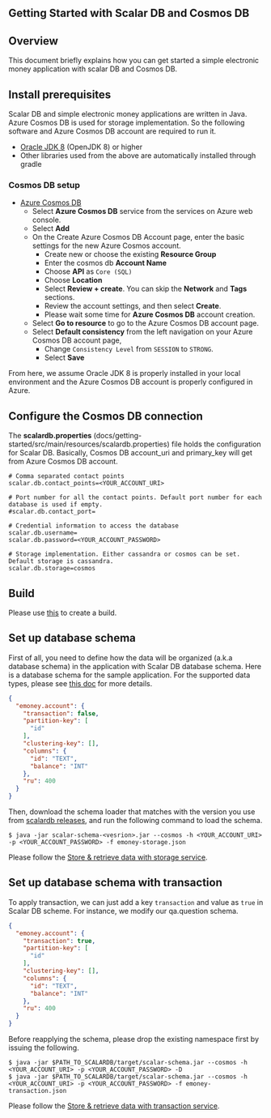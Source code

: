 ## Getting Started with Scalar DB and Cosmos DB

## Overview
This document briefly explains how you can get started a simple electronic money application with scalar DB and Cosmos DB.

## Install prerequisites

Scalar DB and simple electronic money applications are written in Java. Azure Cosmos DB is used for storage implementation. So the following software and Azure Cosmos DB account are required to run it.

* [Oracle JDK 8](https://www.oracle.com/technetwork/java/javase/downloads/jdk8-downloads-2133151.html) (OpenJDK 8) or higher
* Other libraries used from the above are automatically installed through gradle

### Cosmos DB setup

* [Azure Cosmos DB](https://docs.microsoft.com/en-us/azure/cosmos-db/introduction)
    * Select **Azure Cosmos DB** service from the services on Azure web console.
    * Select **Add**
    * On the Create Azure Cosmos DB Account page, enter the basic settings for the new Azure Cosmos account.
        * Create new or choose the existing **Resource Group**
        * Enter the cosmos db **Account Name**
        * Choose **API** as `Core (SQL)`
        * Choose **Location**
        * Select **Review + create**. You can skip the **Network** and **Tags** sections.
        * Review the account settings, and then select **Create**.
        * Please wait some time for **Azure Cosmos DB** account creation.
    * Select **Go to resource** to go to the Azure Cosmos DB account page.
    * Select **Default consistency** from the left navigation on your Azure Cosmos DB account page,
        * Change `Consistency Level` from `SESSION` to `STRONG`.
        * Select **Save**
        
From here, we assume Oracle JDK 8 is properly installed in your local environment and the Azure Cosmos DB account is properly configured in Azure.

## Configure the Cosmos DB connection
    
The **scalardb.properties** (docs/getting-started/src/main/resources/scalardb.properties) file holds the configuration for Scalar DB. Basically, Cosmos DB account_uri and primary_key will get from Azure Cosmos DB account.
    
```
# Comma separated contact points
scalar.db.contact_points=<YOUR_ACCOUNT_URI>

# Port number for all the contact points. Default port number for each database is used if empty.
#scalar.db.contact_port=

# Credential information to access the database
scalar.db.username=
scalar.db.password=<YOUR_ACCOUNT_PASSWORD>

# Storage implementation. Either cassandra or cosmos can be set. Default storage is cassandra.
scalar.db.storage=cosmos
```

## Build

Please use [this](getting-started-with-cassandra.md#Build) to create a build.

## Set up database schema

First of all, you need to define how the data will be organized (a.k.a database schema) in the application with Scalar DB database schema.
Here is a database schema for the sample application. For the supported data types, please see [this doc](schema.md) for more details.

```json
{
  "emoney.account": {
    "transaction": false,
    "partition-key": [
      "id"
    ],
    "clustering-key": [],
    "columns": {
      "id": "TEXT",
      "balance": "INT"
    },
    "ru": 400
  }
}
```

Then, download the schema loader that matches with the version you use from [scalardb releases](https://github.com/scalar-labs/scalardb/releases), and run the following command to load the schema.

```
$ java -jar scalar-schema-<vesrion>.jar --cosmos -h <YOUR_ACCOUNT_URI> -p <YOUR_ACCOUNT_PASSWORD> -f emoney-storage.json
```

Please follow the [Store & retrieve data with storage service](getting-started-with-cassandra.md#store--retrieve-data-with-storage-service).

## Set up database schema with transaction

To apply transaction, we can just add a key `transaction` and value as `true` in Scalar DB scheme. For instance, we modify our qa.question schema.

```json
{
  "emoney.account": {
    "transaction": true,
    "partition-key": [
      "id"
    ],
    "clustering-key": [],
    "columns": {
      "id": "TEXT",
      "balance": "INT"
    },
    "ru": 400
  }
}
```

Before reapplying the schema, please drop the existing namespace first by issuing the following. 

```
$ java -jar $PATH_TO_SCALARDB/target/scalar-schema.jar --cosmos -h <YOUR_ACCOUNT_URI> -p <YOUR_ACCOUNT_PASSWORD> -D
$ java -jar $PATH_TO_SCALARDB/target/scalar-schema.jar --cosmos -h <YOUR_ACCOUNT_URI> -p <YOUR_ACCOUNT_PASSWORD> -f emoney-transaction.json
```

Please follow the [Store & retrieve data with transaction service](getting-started-with-cassandra.md#store--retrieve-data-with-transaction-service).
